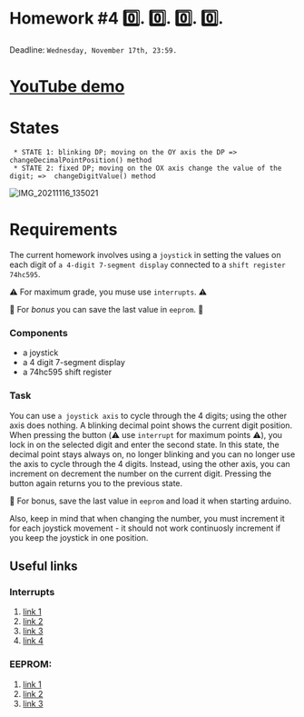 # Homework #4 :zero:. :zero:. :zero:. :zero:.
Deadline: ```Wednesday, November 17th, 23:59.```

# [YouTube demo](https://youtu.be/el1PX_TBE6Q)

# States
```
 * STATE 1: blinking DP; moving on the OY axis the DP => changeDecimalPointPosition() method
 * STATE 2: fixed DP; moving on the OX axis change the value of the digit; =>  changeDigitValue() method
```
![IMG_20211116_135021](https://user-images.githubusercontent.com/61749814/141983203-4c29944f-28a1-4add-8c1b-5e42c87b2c06.jpg)

# Requirements 
The current homework involves using a ```joystick``` in setting the values on each digit of ```a 4-digit 7-segment display``` connected to a 
```shift register 74hc595```. 

:warning: For maximum grade, you muse use ```interrupts```. :warning:

:stars: For *bonus* you can save the last value in ```eeprom```. :stars:

### Components
 - a joystick
 - a 4 digit 7-segment display
 - a 74hc595 shift register
 
### Task

You can use ```a joystick axis``` to cycle through the 4 digits; using the other axis does nothing. 
A blinking decimal point shows the current digit position. When pressing the button (:warning: use ```interrupt``` for maximum points :warning:), you lock in on the 
selected digit and enter the second state. In this state, the decimal point stays always on, no longer
blinking and you can no longer use the axis to cycle through the 4 digits.
Instead, using the other axis, you can increment on decrement the number
on the current digit. Pressing the button again returns you to the previous
state. 

:star2: For bonus, save the last value in ```eeprom``` and load it when starting arduino. 

Also, keep in mind that when changing the number, you must
increment it for each joystick movement - it should not work continuosly
increment if you keep the joystick in one position.

## Useful links
### Interrupts
1. [link 1](https://www.arduino.cc/reference/en/language/functions/external-interrupts/attachinterrupt/)
2. [link 2](https://create.arduino.cc/projecthub/rafitc/interrupts-basics-f475d5)
3. [link 3](https://www.youtube.com/watch?v=QtyOiTw0oQc)
4. [link 4](https://www.google.com/search?q=arduino+uno+interrupts&oq=arduino+uno+interrupts&aqs=chrome..69i57j0i67j0i512l7.5123j0j7&sourceid=chrome&ie=UTF-8)

### EEPROM:
1. [link 1](https://www.arduino.cc/en/Reference/EEPROM)
2. [link 2](https://www.youtube.com/watch?v=ShqvATqXA7g)
3. [link 3](https://www.google.com/search?q=arduino+uno+eeprom&oq=arduino+uno+eeprom&aqs=chrome.0.0i512l5j0i22i30l5.3266j0j7&sourceid=chrome&ie=UTF-8)
